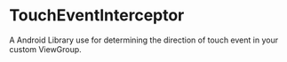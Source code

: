 # TouchEventInterceptor
A Android Library use for determining the direction of touch event in your custom ViewGroup.
